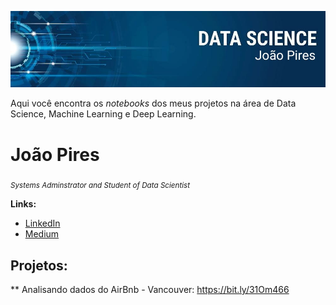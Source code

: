 <p align="center">
  <img src="https://github.com/joao-pires/data_science/blob/master/banner.jpeg?raw=true">
</p>

Aqui você encontra os *notebooks* dos meus projetos na área de Data Science, Machine Learning e Deep Learning.

# João Pires

<sub>*Systems Adminstrator and Student of Data Scientist*</sub>



**Links:**
* [LinkedIn](https://www.linkedin.com/in/joao-victor-pires/)
* [Medium](https://medium.com/@joaopires.vilela)


## Projetos:

** Analisando dados do AirBnb - Vancouver: https://bit.ly/31Om466





